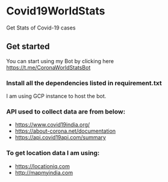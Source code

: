 # Covid19WorldStats
Get Stats of Covid-19 cases

## Get started
You can start using my Bot by clicking here 
https://t.me/CoronaWorldStatsBot

### Install all the dependencies listed in requirement.txt

I am using GCP instance to host the bot.

### API used to collect data are from below:

- https://www.covid19india.org/
- https://about-corona.net/documentation
- https://api.covid19api.com/summary

### To get location data I am using: 

- https://locationiq.com
- http://mapmyindia.com

